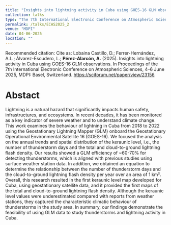 ```yaml
---
title: "Insights into lightning activity in Cuba using GOES-16 GLM observations"
collection: talks
type: "The 7th International Electronic Conference on Atmospheric Sciences "
permalink: /talks/ECAS2025_2
venue: "MDPI"
date: 04-06-2025
location: ""
---
```


Recommended citation: Cite as: Lobaina Castillo, D.; Ferrer-Hernández, A.L.; Álvarez-Escudero, L.; <b>Pérez-Alarcón, A.</b> (2025). Insights into lightning activity in Cuba using GOES-16 GLM observations. In Proceedings of the 7th International Electronic Conference on Atmospheric Sciences, 4–6 June 2025, MDPI: Basel, Switzerland. <a href="https://sciforum.net/paper/view/23156" target="blank"> https://sciforum.net/paper/view/23156</a> 


# Abstact
Lightning is a natural hazard that significantly impacts human safety, infrastructures, and ecosystems. In recent decades, it has been monitored as a key indicator of severe weather and to understand climate change. This work examines the behaviour of lightning in Cuba from 2018 to 2022 using the Geostationary Lightning Mapper (GLM) onboard the Geostationary Operational Environmental Satellite 16 (GOES-16). We focused the analysis on the annual trends and spatial distribution of the keraunic level, i.e., the number of thunderstorm days and the total and cloud-to-ground lightning flash density. Our results showed a GLM efficiency of ~60-70% for detecting thunderstorms, which is aligned with previous studies using surface weather station data. In addition, we obtained an equation to determine the relationship between the number of thunderstorm days and the cloud-to-ground lightning flash density per year over an area of 1 km². Overall, this research resulted in the first keraunic level map developed for Cuba, using geostationary satellite data, and it provided the first maps of the total and cloud-to-ground lightning flash density. Although the keraunic level values were underestimated compared with reports from weather stations, they captured the characteristic climatic behaviour of thunderstorms in the study area. In summary, our findings demonstrate the feasibility of using GLM data to study thunderstorms and lightning activity in Cuba.

